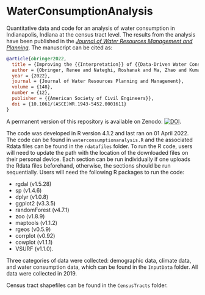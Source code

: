 # WaterConsumptionAnalysis

Quantitative data and code for an analysis of water consumption in Indianapolis, Indiana at the census tract level. The results from the analysis have been published in the [_Journal of Water Resources Management and Planning_](https://doi.org/10.1061/(ASCE)WR.1943-5452.0001611). The manuscript can be cited as:

```bibtex
@article{obringer2022,
  title = {Improving the {{Interpretation}} of {{Data-Driven Water Consumption Models}} via the {{Use}} of {{Social Norms}}},
  author = {Obringer, Renee and Nateghi, Roshanak and Ma, Zhao and Kumar, Rohini},
  year = {2022},
  journal = {Journal of Water Resources Planning and Management},
  volume = {148},
  number = {12},
  publisher = {{American Society of Civil Engineers}},
  doi = {10.1061/(ASCE)WR.1943-5452.0001611}
}
```

A permanent version of this repository is available on Zenodo: [![DOI](https://zenodo.org/badge/DOI/10.5281/zenodo.6452575.svg)](https://doi.org/10.5281/zenodo.6452575). 

The code was developed in R version 4.1.2 and last ran on 01 April 2022. The code can be found in `waterconsumptionanalysis.R` and the associated Rdata files can be found in the `rdatafiles` folder. To run the R code, users will need to update the path with the location of the downloaded files on their personal device. Each section can be run individually if one uploads the Rdata files beforehand, otherwise, the sections should be run sequentially. Users will need the following R packages to run the code: 

*   rgdal (v1.5.28)
*   sp (v1.4.6)
*   dplyr (v1.0.8)
*   ggplot2 (v3.3.5)
*   randomForest (v4.7.1)
*   zoo (v1.8.9)
*   maptools (v1.1.2)
*   rgeos (v0.5.9)
*   corrplot (v0.92)
*   cowplot (v1.1.1)
*   VSURF (v1.1.0).

Three categories of data were collected: demographic data, climate data, and water consumption data, which can be found in the `InputData` folder. All data were collected in 2019.

Census tract shapefiles can be found in the `CensusTracts` folder.
